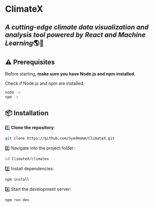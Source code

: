 # ClimateX
*A cutting-edge climate data visualization and analysis tool powered by React and Machine Learning*🌎🌿  
---

## ⚠️ Prerequisites  
Before starting, **make sure you have Node.js and npm installed**.  

Check if Node.js and npm are installed:  
```sh
node -v
npm -v
```

## 📦 Installation  

1️⃣ **Clone the repository**:  
```sh
git clone https://github.com/SyedHamm/ClimateX.git
```

2️⃣ Navigate into the project folder:
```sh
cd ClimateX/climatex
```

3️⃣ Install dependencies:
```sh
npm install
```

4️⃣ Start the development server:
```sh
npm run dev
```
